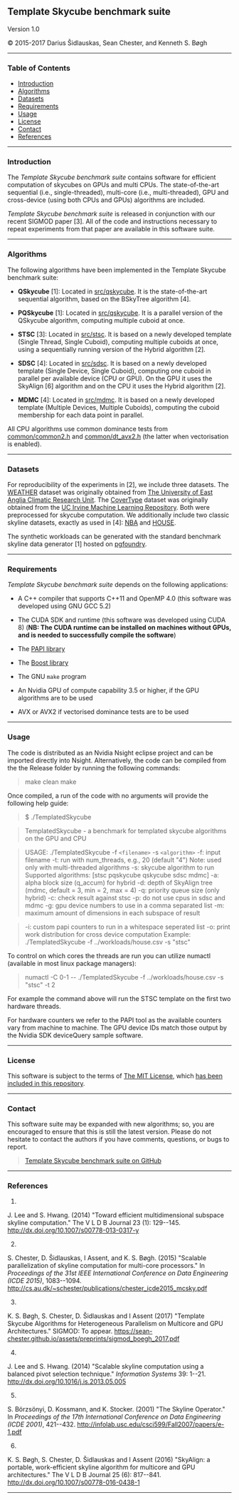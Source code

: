 ## Template Skycube benchmark suite

Version 1.0

© 2015-2017 Darius Šidlauskas, Sean Chester, and Kenneth S. Bøgh

-------------------------------------------
### Table of Contents 

  * [Introduction](#introduction)
  * [Algorithms](#algorithms)
  * [Datasets](#datasets)
  * [Requirements](#requirements)
  * [Usage](#usage)
  * [License](#license)
  * [Contact](#contact)
  * [References](#references)
  

------------------------------------
### Introduction

The *Template Skycube benchmark suite* contains software for efficient computation of skycubes on GPUs and multi CPUs. The state-of-the-art sequential (i.e., single-threaded),  multi-core (i.e., multi-threaded), GPU and cross-device (using both CPUs and GPUs) algorithms are included. 

*Template Skycube benchmark suite* is released in conjunction with our recent SIGMOD paper [3]. All of the code and instructions necessary to repeat experiments from that paper are available in this software suite. 

------------------------------------
### Algorithms

The following algorithms have been implemented in the Template Skycube benchmark suite:

 * **QSkycube** [1]: Located in [src/qskycube](src/qskycube). 
 It is the state-of-the-art sequential algorithm, based on the BSkyTree algorithm [4].
 
 * **PQSkycube** [1]: Located in [src/qskycube](src/qskycube). 
 It is a parallel version of the QSkycube algorithm, computing multiple cuboid at once.
 
 * **STSC** [3]: Located in [src/stsc](src/stsc).
It is based on a newly developed template (Single Thread, Single Cuboid), computing
multiple cuboids at once, using a sequentially running version of the Hybrid algorithm [2].
 
 * **SDSC** [4]: Located in [src/sdsc](src/sdsc). 
It is based on a newly developed template (Single Device, Single Cuboid), computing
one cuboid in parallel per available device (CPU or GPU). On the GPU it uses the SkyAlign [6]
algorithm and on the CPU it uses the Hybrid algorithm [2].

 * **MDMC** [4]: Located in [src/mdmc](src/mdmc). 
It is based on a newly developed template (Multiple Devices, Multiple Cuboids), computing
the cuboid membership for each data point in parallel.
  
All CPU algorithms  use common dominance tests from  [common/common2.h](common/common2.h) and [common/dt_avx2.h](common/dt_avx2.h) (the latter when vectorisation is enabled).

------------------------------------
### Datasets

For reproducibility of the experiments in [2], we include three datasets.
The [WEATHER](workloads/elv_weather-U-15-566268.csv) dataset was originally obtained from [The University of East Anglia Climatic Research Unit](http://www.cru.uea.ac.uk/cru/data/hrg/tmc).
The [CoverType](workloads/covtype-U-10-581012.csv) dataset was originally obtained from the [UC Irvine Machine Learning Repository](http://archive.ics.uci.edu/ml/index.html).
Both were preprocessed for skycube computation.
We additionally include two classic skyline datasets, exactly as used in [4]: 
[NBA](workloads/nba-U-8-17264.csv) and [HOUSE](workloads/house-U-6-127931.csv).

The synthetic workloads can be generated with the standard benchmark skyline 
data generator [1] hosted on [pgfoundry](http://pgfoundry.org/projects/randdataset).
  

------------------------------------
### Requirements

*Template Skycube benchmark suite* depends on the following applications:

 * A C++ compiler that supports C++11 and OpenMP 4.0 (this software was developed using GNU GCC 5.2)

 * The CUDA SDK and runtime (this software was developed using CUDA 8) (**NB: The CUDA runtime can be installed on machines without GPUs, and is needed to successfully compile the software**)

 * The [PAPI library](http://icl.utk.edu/papi/) 

 * The [Boost library](http://www.boost.org/)

 * The GNU `make` program

 * An Nvidia GPU of compute capability 3.5 or higher, if the GPU algorithms are to be used

 * AVX or AVX2 if vectorised dominance tests are to be used


------------------------------------
### Usage

The code is distributed as an Nvidia Nsight eclipse project and can be imported directly into Nsight.
Alternatively, the code can be compiled from the the Release folder by running the following commands:

> make clean
> make

Once compiled, a run of the code with no arguments will provide the following help guide:
> $ ./TemplatedSkycube 

> TemplatedSkycube - a benchmark for templated skycube algorithms on the GPU and CPU

>USAGE: ./TemplatedSkycube -f `<filename>` -s `<algorithm>`
> -f: input filename
> -t: run with num_threads, e.g., 20 (default "4")
>     Note: used only with multi-threaded algorithms
> -s: skycube algorithm to run
>     Supported algorithms: [stsc pqskycube qskycube sdsc mdmc]
> -a: alpha block size (q_accum) for hybrid
> -d: depth of SkyAlign tree (mdmc, default = 3, min = 2, max = 4)
> -q: priority queue size (only hybrid)
> -c: check result against stsc
> -p: do not use cpus in sdsc and mdmc
> -g: gpu device numbers to use in a comma separated list
> -m: maximum amount of dimensions in each subspace of result

> -i: custom papi counters to run in a whitespace seperated list
> -o: print work distribution for cross device computation
> Example: ./TemplatedSkycube -f ../workloads/house.csv -s "stsc"

To control on which cores the threads are run you can utilize numactl (available in most linux package managers):
> numactl -C 0-1 -- ./TemplatedSkycube -f ../workloads/house.csv -s "stsc" -t 2

For example the command above will run the STSC template on the first two hardware threads.

For hardware counters we refer to the PAPI tool as the available counters vary from machine to machine. 
The GPU device IDs match those output by the Nvidia SDK deviceQuery sample software. 

------------------------------------
### License

This software is subject to the terms of [The MIT License](http://opensource.org/licenses/MIT), which [has been included in this repository](LICENSE.md).


------------------------------------
### Contact

This software suite may be expanded with new algorithms; so, you are encouraged to ensure that this is still the latest version. Please do not hesitate to contact the authors if you have comments, questions, or bugs to report.
>[Template Skycube benchmark suite on GitHub](https://github.com/sean-chester/skycube-templates) 


------------------------------------
### References

 1. 
J. Lee and S. Hwang. 
(2014) 
"Toward efficient multidimensional subspace skyline computation."
The V L D B Journal 23 (1): 
129--145.
http://dx.doi.org/10.1007/s00778-013-0317-y

 2. 
S. Chester, D. Šidlauskas, I Assent, and K. S. Bøgh. 
(2015) 
"Scalable parallelization of skyline computation for multi-core processors."
In _Proceedings of the 31st IEEE International Conference on Data Engineering (ICDE 2015)_, 
1083--1094.
http://cs.au.dk/~schester/publications/chester_icde2015_mcsky.pdf

 3. 
K. S. Bøgh, S. Chester, D. Šidlauskas and I Assent
(2017) 
"Template Skycube Algorithms for Heterogeneous Parallelism on Multicore and GPU Architectures."
SIGMOD: 
To appear.
https://sean-chester.github.io/assets/preprints/sigmod_boegh_2017.pdf

 4. 
J. Lee and S. Hwang. 
(2014) 
"Scalable skyline computation using a balanced pivot selection technique."
_Information Systems_ 39: 
1--21.
http://dx.doi.org/10.1016/j.is.2013.05.005

 5. 
S. Börzsönyi, D. Kossmann, and K. Stocker. 
(2001) 
"The Skyline Operator."
In _Proceedings of the 17th International Conference on Data Engineering (ICDE 2001)_, 
421--432.
http://infolab.usc.edu/csci599/Fall2007/papers/e-1.pdf

 6. 
K. S. Bøgh, S. Chester, D. Šidlauskas and I Assent
(2016) 
"SkyAlign: a portable, work-efficient skyline algorithm for multicore and GPU architectures."
The V L D B Journal 25 (6): 
817--841.
http://dx.doi.org/10.1007/s00778-016-0438-1

------------------------------------
